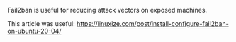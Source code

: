 Fail2ban is useful for reducing attack vectors on exposed machines.

This article was useful: https://linuxize.com/post/install-configure-fail2ban-on-ubuntu-20-04/